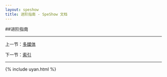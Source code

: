 ```yaml
---
layout: speshow
title: 进阶指南 - SpeShow 文档
---
```


##进阶指南

***********************************************************************

上一节：[多媒体](multimedia.html)

下一节：[索引](reference.html)

***********************************************************************

{% include uyan.html %}